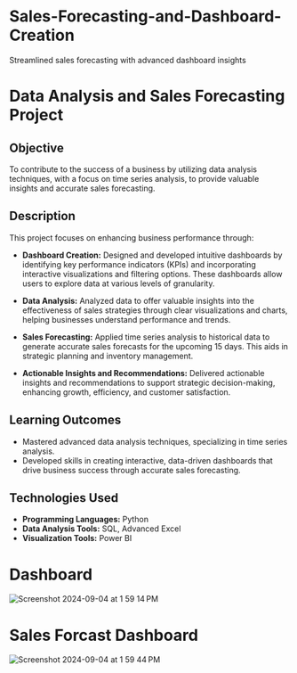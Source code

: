 # Sales-Forecasting-and-Dashboard-Creation
Streamlined sales forecasting with advanced dashboard insights
# Data Analysis and Sales Forecasting Project

## Objective

To contribute to the success of a business by utilizing data analysis techniques, with a focus on time series analysis, to provide valuable insights and accurate sales forecasting.

## Description

This project focuses on enhancing business performance through:

- **Dashboard Creation:** Designed and developed intuitive dashboards by identifying key performance indicators (KPIs) and incorporating interactive visualizations and filtering options. These dashboards allow users to explore data at various levels of granularity.

- **Data Analysis:** Analyzed data to offer valuable insights into the effectiveness of sales strategies through clear visualizations and charts, helping businesses understand performance and trends.

- **Sales Forecasting:** Applied time series analysis to historical data to generate accurate sales forecasts for the upcoming 15 days. This aids in strategic planning and inventory management.

- **Actionable Insights and Recommendations:** Delivered actionable insights and recommendations to support strategic decision-making, enhancing growth, efficiency, and customer satisfaction.

## Learning Outcomes

- Mastered advanced data analysis techniques, specializing in time series analysis.
- Developed skills in creating interactive, data-driven dashboards that drive business success through accurate sales forecasting.

## Technologies Used

- **Programming Languages:** Python
- **Data Analysis Tools:** SQL, Advanced Excel
- **Visualization Tools:** Power BI
# Dashboard 
![Screenshot 2024-09-04 at 1 59 14 PM](https://github.com/user-attachments/assets/c78baef1-2033-4e71-9ecb-82a364263181)
# Sales Forcast Dashboard
![Screenshot 2024-09-04 at 1 59 44 PM](https://github.com/user-attachments/assets/df2a7ad1-a90d-4b5a-b7cc-7ee598c7b604)

